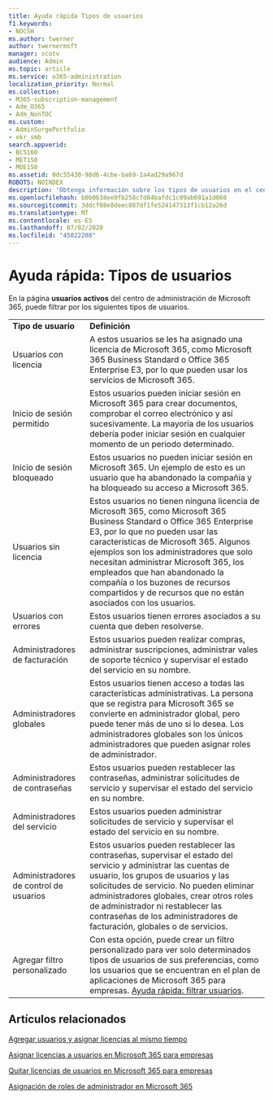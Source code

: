 ```yaml
---
title: Ayuda rápida Tipos de usuarios
f1.keywords:
- NOCSH
ms.author: twerner
author: twernermsft
manager: scotv
audience: Admin
ms.topic: article
ms.service: o365-administration
localization_priority: Normal
ms.collection:
- M365-subscription-management
- Adm_O365
- Adm_NonTOC
ms.custom:
- AdminSurgePortfolio
- okr_smb
search.appverid:
- BCS160
- MET150
- MOE150
ms.assetid: 0dc55430-98d6-4cbe-ba69-1a4ad29a967d
ROBOTS: NOINDEX
description: 'Obtenga información sobre los tipos de usuarios en el centro de administración. '
ms.openlocfilehash: b0b0638ee9fb258cfd84bafdc1c09ab691a1d060
ms.sourcegitcommit: 3ddcf08e8deec087df1fe524147313f1cb12a26d
ms.translationtype: MT
ms.contentlocale: es-ES
ms.lasthandoff: 07/02/2020
ms.locfileid: "45022208"
---
```

# <a name="quick-help-types-of-users"></a>Ayuda rápida: Tipos de usuarios

En la página **usuarios activos** del centro de administración de Microsoft 365, puede filtrar por los siguientes tipos de usuarios. 
  
|||
|:-----|:-----|
|**Tipo de usuario** <br/> |**Definición** <br/> |
|Usuarios con licencia  <br/> |A estos usuarios se les ha asignado una licencia de Microsoft 365, como Microsoft 365 Business Standard o Office 365 Enterprise E3, por lo que pueden usar los servicios de Microsoft 365.  <br/> |
|Inicio de sesión permitido  <br/> |Estos usuarios pueden iniciar sesión en Microsoft 365 para crear documentos, comprobar el correo electrónico y así sucesivamente. La mayoría de los usuarios debería poder iniciar sesión en cualquier momento de un periodo determinado.  <br/> |
|Inicio de sesión bloqueado  <br/> |Estos usuarios no pueden iniciar sesión en Microsoft 365. Un ejemplo de esto es un usuario que ha abandonado la compañía y ha bloqueado su acceso a Microsoft 365.  <br/> |
|Usuarios sin licencia  <br/> |Estos usuarios no tienen ninguna licencia de Microsoft 365, como Microsoft 365 Business Standard o Office 365 Enterprise E3, por lo que no pueden usar las características de Microsoft 365. Algunos ejemplos son los administradores que solo necesitan administrar Microsoft 365, los empleados que han abandonado la compañía o los buzones de recursos compartidos y de recursos que no están asociados con los usuarios.  <br/> |
|Usuarios con errores  <br/> |Estos usuarios tienen errores asociados a su cuenta que deben resolverse.  <br/> |
|Administradores de facturación  <br/> |Estos usuarios pueden realizar compras, administrar suscripciones, administrar vales de soporte técnico y supervisar el estado del servicio en su nombre.  <br/> |
|Administradores globales  <br/> |Estos usuarios tienen acceso a todas las características administrativas. La persona que se registra para Microsoft 365 se convierte en administrador global, pero puede tener más de uno si lo desea. Los administradores globales son los únicos administradores que pueden asignar roles de administrador.  <br/> |
|Administradores de contraseñas  <br/> |Estos usuarios pueden restablecer las contraseñas, administrar solicitudes de servicio y supervisar el estado del servicio en su nombre.  <br/> |
|Administradores del servicio  <br/> |Estos usuarios pueden administrar solicitudes de servicio y supervisar el estado del servicio en su nombre.  <br/> |
|Administradores de control de usuarios  <br/> |Estos usuarios pueden restablecer las contraseñas, supervisar el estado del servicio y administrar las cuentas de usuario, los grupos de usuarios y las solicitudes de servicio. No pueden eliminar administradores globales, crear otros roles de administrador ni restablecer las contraseñas de los administradores de facturación, globales o de servicios.  <br/> |
|Agregar filtro personalizado  <br/> |Con esta opción, puede crear un filtro personalizado para ver solo determinados tipos de usuarios de sus preferencias, como los usuarios que se encuentran en el plan de aplicaciones de Microsoft 365 para empresas. [Ayuda rápida: filtrar usuarios](https://docs.microsoft.com/microsoft-365/admin/add-users/create-edit-or-delete-a-custom-user-view).  <br/> |
   
## <a name="related-articles"></a>Artículos relacionados

[Agregar usuarios y asignar licencias al mismo tiempo](../add-users/add-users.md)
    
[Asignar licencias a usuarios en Microsoft 365 para empresas](../manage/assign-licenses-to-users.md)
    
[Quitar licencias de usuarios en Microsoft 365 para empresas](../manage/remove-licenses-from-users.md)
    
[Asignación de roles de administrador en Microsoft 365](../add-users/assign-admin-roles.md)
    

